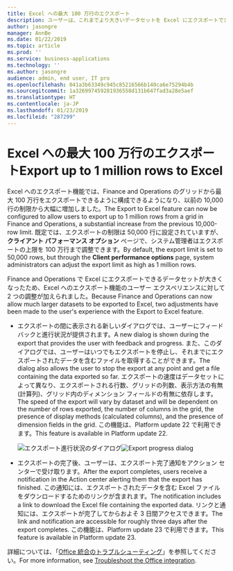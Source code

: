 ```yaml
---
title: Excel への最大 100 万行のエクスポート
description: ユーザーは、これまでより大きいデータセットを Excel にエクスポートできます
author: jasongre
manager: AnnBe
ms.date: 01/22/2019
ms.topic: article
ms.prod: ''
ms.service: business-applications
ms.technology: ''
ms.author: jasongre
audience: admin, end user, IT pro
ms.openlocfilehash: 041a3b63349c945c85216566b140ca6e75294b4b
ms.sourcegitcommit: 1a326997459281936558d131b647fad3a28e5aef
ms.translationtype: HT
ms.contentlocale: ja-JP
ms.lasthandoff: 01/23/2019
ms.locfileid: "287299"
---
```

# <a name="export-up-to-1-million-rows-to-excel"></a><span data-ttu-id="ab44c-103">Excel への最大 100 万行のエクスポート</span><span class="sxs-lookup"><span data-stu-id="ab44c-103">Export up to 1 million rows to Excel</span></span>

<span data-ttu-id="ab44c-104">Excel へのエクスポート機能では、Finance and Operations のグリッドから最大 100 万行をエクスポートできるように構成できるようになり、以前の 10,000 行の制限から大幅に増加しました。</span><span class="sxs-lookup"><span data-stu-id="ab44c-104">The Export to Excel feature can now be configured to allow users to export up to 1 million rows from a grid in Finance and Operations, a substantial increase from the previous 10,000-row limit.</span></span> <span data-ttu-id="ab44c-105">既定では、エクスポートの制限は 50,000 行に設定されていますが、**クライアント パフォーマンス オプション** ページで、システム管理者はエクスポートの上限を 100 万行まで調整できます。</span><span class="sxs-lookup"><span data-stu-id="ab44c-105">By default, the export limit is set to 50,000 rows, but through the **Client performance options** page, system administrators can adjust the export limit as high as 1 million rows.</span></span>  

<span data-ttu-id="ab44c-106">Finance and Operations で Excel にエクスポートできるデータセットが大きくなったため、Excel へのエクスポート機能のユーザー エクスペリエンスに対して 2 つの調整が加えられました。</span><span class="sxs-lookup"><span data-stu-id="ab44c-106">Because Finance and Operations can now allow much larger datasets to be exported to Excel, two adjustments have been made to the user's experience with the Export to Excel feature.</span></span>

-    <span data-ttu-id="ab44c-107">エクスポートの間に表示される新しいダイアログでは、ユーザーにフィードバックと進行状況が提供されます。</span><span class="sxs-lookup"><span data-stu-id="ab44c-107">A new dialog is shown during the export that provides the user with feedback and progress.</span></span> <span data-ttu-id="ab44c-108">また、このダイアログでは、ユーザーはいつでもエクスポートを停止し、それまでにエクスポートされたデータを含むファイルを取得することができます。</span><span class="sxs-lookup"><span data-stu-id="ab44c-108">The dialog also allows the user to stop the export at any point and get a file containing the data exported so far.</span></span> <span data-ttu-id="ab44c-109">エクスポートの速度はデータセットによって異なり、エクスポートされる行数、グリッドの列数、表示方法の有無 (計算列)、グリッド内のディメンション フィールドの有無に依存します。</span><span class="sxs-lookup"><span data-stu-id="ab44c-109">The speed of the export will vary by dataset and will be dependent on the number of rows exported, the number of columns in the grid, the presence of display methods (calculated columns), and the presence of dimension fields in the grid.</span></span> <span data-ttu-id="ab44c-110">この機能は、Platform update 22 で利用できます。</span><span class="sxs-lookup"><span data-stu-id="ab44c-110">This feature is available in Platform update 22.</span></span>

      <span data-ttu-id="ab44c-111">![エクスポート進行状況のダイアログ](media/largeExport.png  "エクスポート進行状況のダイアログ")</span><span class="sxs-lookup"><span data-stu-id="ab44c-111">![Export progress dialog](media/largeExport.png  "Export progress dialog")</span></span>

-  <span data-ttu-id="ab44c-112">エクスポートの完了後、ユーザーは、エクスポート完了通知をアクション センターで受け取ります。</span><span class="sxs-lookup"><span data-stu-id="ab44c-112">After the export completes, users receive a notification in the Action center alerting them that the export has finished.</span></span> <span data-ttu-id="ab44c-113">この通知には、エクスポートされたデータを含む Excel ファイルをダウンロードするためのリンクが含まれます。</span><span class="sxs-lookup"><span data-stu-id="ab44c-113">The notification includes a link to download the Excel file containing the exported data.</span></span> <span data-ttu-id="ab44c-114">リンクと通知には、エクスポートが完了してからおよそ 3 日間アクセスできます。</span><span class="sxs-lookup"><span data-stu-id="ab44c-114">The link and notification are accessible for roughly three days after the export completes.</span></span> <span data-ttu-id="ab44c-115">この機能は、Platform update 23 で利用できます。</span><span class="sxs-lookup"><span data-stu-id="ab44c-115">This feature is available in Platform update 23.</span></span>     

<span data-ttu-id="ab44c-116">詳細については、「[Office 統合のトラブルシューティング](https://docs.microsoft.com/dynamics365/unified-operations/dev-itpro/office-integration/office-integration-troubleshooting)」を参照してください。</span><span class="sxs-lookup"><span data-stu-id="ab44c-116">For more information, see [Troubleshoot the Office integration](https://docs.microsoft.com/dynamics365/unified-operations/dev-itpro/office-integration/office-integration-troubleshooting).</span></span>

